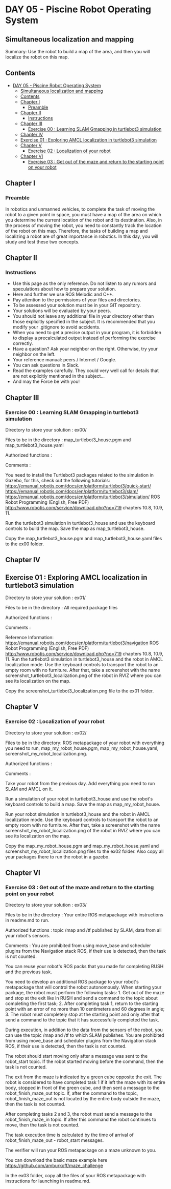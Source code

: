 # DAY 05 - Piscine Robot Operating System
## Simultaneous localization and mapping
Summary: Use the robot to build a map of the area, and then you will localize the robot on this map.
## Contents
<!-- TOC -->

- [DAY 05 - Piscine Robot Operating System](#day-05---piscine-robot-operating-system)
    - [Simultaneous localization and mapping](#simultaneous-localization-and-mapping)
    - [Contents](#contents)
    - [Chapter I](#chapter-i)
        - [Preamble](#preamble)
    - [Chapter II](#chapter-ii)
        - [Instructions](#instructions)
    - [Chapter III](#chapter-iii)
        - [Exercise 00 : Learning SLAM Gmapping in turtlebot3 simulation](#exercise-00--learning-slam-gmapping-in-turtlebot3-simulation)
    - [Chapter IV](#chapter-iv)
    - [Exercise 01 : Exploring AMCL localization in turtlebot3 simulation](#exercise-01--exploring-amcl-localization-in-turtlebot3-simulation)
    - [Chapter V](#chapter-v)
        - [Exercise 02 : Localization of your robot](#exercise-02--localization-of-your-robot)
    - [Chapter VI](#chapter-vi)
        - [Exercise 03 : Get out of the maze and return to the starting point on your robot](#exercise-03--get-out-of-the-maze-and-return-to-the-starting-point-on-your-robot)

<!-- /TOC -->
## Chapter I
### Preamble
In robotics and unmanned vehicles, to complete the task of moving the robot to a given point in space, you must have a map of the area on which you determine the current location of the robot and its destination. Also, in the process of moving the robot, you need to constantly track the location of the robot on this map. Therefore, the tasks of building a map and localizing a robot are of great importance in robotics. In this day, you will study and test these two concepts.

## Chapter II
### Instructions
* Use this page as the only reference. Do not listen to any rumors and speculations about how to prepare your solution.
* Here and further we use ROS Melodic and C++.
* Pay attention to the permissions of your files and directories.
* To be assessed your solution must be in your GIT repository.
* Your solutions will be evaluated by your peers.
* You should not leave any additional file in your directory other than those explicitly specified in the subject. It is recommended that you modify your .gitignore to avoid accidents.
* When you need to get a precise output in your program, it is forbidden to display a precalculated output instead of performing the exercise correctly.
* Have a question? Ask your neighbor on the right. Otherwise, try your neighbor on the left.
* Your reference manual: peers / Internet / Google.
* You can ask questions in Slack.
* Read the examples carefully. They could very well call for details that are not explicitly mentioned in the subject...
* And may the Force be with you!

## Chapter III
### Exercise 00 : Learning SLAM Gmapping in turtlebot3 simulation
Directory to store your solution : ex00/

Files to be in the directory : map_turtlebot3_house.pgm and map_turtlebot3_house.yaml

Authorized functions : 

Comments :

You need to install the Turtlebot3 packages related to the simulation in Gazebo, for this, check out the following tutorials:
https://emanual.robotis.com/docs/en/platform/turtlebot3/quick-start/
https://emanual.robotis.com/docs/en/platform/turtlebot3/slam/
https://emanual.robotis.com/docs/en/platform/turtlebot3/simulation/
ROS Robot Programming (English, Free PDF)	http://www.robotis.com/service/download.php?no=719 chapters 10.8, 10.9, 11.

Run the turtlebot3 simulation in turtlebot3_house and use the keyboard controls to build the map. Save the map as map_turtlebot3_house.

Copy the map_turtlebot3_house.pgm and map_turtlebot3_house.yaml files to the ex00 folder.


## Chapter IV
## Exercise 01 : Exploring AMCL localization in turtlebot3 simulation
Directory to store your solution : ex01/

Files to be in the directory : All required package files

Authorized functions : 

Comments : 

Reference Information:
https://emanual.robotis.com/docs/en/platform/turtlebot3/navigation
ROS Robot Programming (English, Free PDF)	http://www.robotis.com/service/download.php?no=719 chapters 10.8, 10.9, 11.
Run the turtlebot3 simulation in turtlebot3_house and the robot in AMCL localization mode. Use the keyboard controls to transport the robot to an empty room with no furniture. After that, take a screenshot with the name screenshot_turtlebot3_localization.png of the robot in RVIZ where you can see its localization on the map.

Copy the screenshot_turtlebot3_localization.png file to the ex01 folder.

## Chapter V
### Exercise 02 : Localization of your robot
Directory to store your solution : ex02/

Files to be in the directory: ROS metapackage of your robot with everything you need to run,  map_my_robot_house.pgm, map_my_robot_house.yaml, screenshot_my_robot_localization.png.

Authorized functions :

Comments :

Take your robot from the previous day. Add everything you need to run SLAM and AMCL on it.

Run a simulation of your robot in turtlebot3_house and use the robot's keyboard controls to build a map. Save the map as map_my_robot_house.

Run your robot simulation in turtlebot3_house and the robot in AMCL localization mode. Use the keyboard controls to transport the robot to an empty room with no furniture. After that, take a screenshot with the name screenshot_my_robot_localization.png of the robot in RVIZ where you can see its localization on the map.

Copy the map_my_robot_house.pgm and map_my_robot_house.yaml and screenshot_my_robot_localization.png files to the ex02 folder. Also copy all your packages there to run the robot in a gazebo.

## Chapter VI
### Exercise 03 : Get out of the maze and return to the starting point on your robot
Directory to store your solution : ex03/

Files to be in the directory : Your entire ROS metapackage with instructions in readme.md to run.

Authorized functions : topic /map and /tf published by SLAM, data from all your robot's sensors. 

Comments : You are prohibited from using move_base and scheduler plugins from the Navigation stack ROS, if their use is detected, then the task is not counted.

You can reuse your robot's ROS packs that you made for completing RUSH and the previous task.

You need to develop an additional ROS package to your robot's metapackage that will control the robot autonomously. When starting your package, the robot must perform the following tasks: 1. Get out of the maze and stop at the exit like in RUSH and send a command to the topic about completing the first task; 2. After completing task 1, return to the starting point with an error of no more than 10 centimeters and 60 degrees in angle; 3. The robot must completely stop at the starting point and only after that send a command to the topic that it has successfully completed the task.

During execution, in addition to the data from the sensors of the robot, you can use the topic /map and /tf to which SLAM publishes. You are prohibited from using move_base and scheduler plugins from the Navigation stack ROS, if their use is detected, then the task is not counted.

The robot should start moving only after a message was sent to the robot_start topic. If the robot started moving before the command, then the task is not counted.

The exit from the maze is indicated by a green cube opposite the exit. The robot is considered to have completed task 1 if it left the maze with its entire body, stopped in front of the green cube, and then sent a message to the robot_finish_maze_out topic. If, after the command to the topic, robot_finish_maze_out is not located by the entire body outside the maze, then the task is not counted.

After completing tasks 2 and 3, the robot must send a message to the robot_finish_maze_in topic. If after this command the robot continues to move, then the task is not counted.

The task execution time is calculated by the time of arrival of robot_finish_maze_out - robot_start messages.

The verifier will run your ROS metapackage on a maze unknown to you.

You can download the basic maze example here https://github.com/amburkoff/maze_challenge

In the ex03 folder, copy all the files of your ROS metapackage with instructions for launching in readme.md.